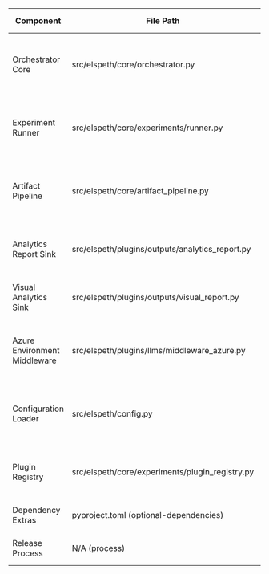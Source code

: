 | Component | File Path | Documentation Reference | Last Verified |
|-----------|-----------|------------------------|---------------|
| Orchestrator Core | src/elspeth/core/orchestrator.py | docs/architecture/architecture-overview.md (Update 2025-10-12: Orchestrator Core), docs/architecture/component-diagram.md (Update 2025-10-12: Orchestrator Core) | 2025-10-12 |
| Experiment Runner | src/elspeth/core/experiments/runner.py | docs/architecture/data-flow-diagrams.md (Update 2025-10-12: Runner Pipeline), docs/migration-guide.md (Added 2025-10-12 – Concurrency & Early-stop Parity Checklist) | 2025-10-12 |
| Artifact Pipeline | src/elspeth/core/artifact_pipeline.py | docs/architecture/security-controls.md (Update 2025-10-12: Artifact Clearance), docs/architecture/component-diagram.md (Update 2025-10-12: Artifact Pipeline) | 2025-10-12 |
| Analytics Report Sink | src/elspeth/plugins/outputs/analytics_report.py | docs/architecture/architecture-overview.md (Update 2025-10-12: Early Stop and Baseline Analytics), docs/reporting-and-suite-management.md (Section 2) | 2025-10-12 |
| Visual Analytics Sink | src/elspeth/plugins/outputs/visual_report.py | docs/architecture/security-controls.md (Update 2025-10-12: Output Sanitisation), docs/examples_colour_animals.md | 2025-10-12 |
| Azure Environment Middleware | src/elspeth/plugins/llms/middleware_azure.py | docs/architecture/audit-logging.md (Update 2025-10-12: Azure Telemetry), docs/architecture/security-controls.md (Update 2025-10-12: Middleware Safeguards) | 2025-10-12 |
| Configuration Loader | src/elspeth/config.py | docs/architecture/configuration-security.md (Update 2025-10-12: Loader Safeguards), docs/architecture/architecture-overview.md (Configuration Loader bullet) | 2025-10-12 |
| Plugin Registry | src/elspeth/core/experiments/plugin_registry.py | docs/architecture/plugin-security-model.md (Update 2025-10-12: Registry Enforcement), docs/architecture/component-diagram.md (Plugin registries section) | 2025-10-12 |
| Dependency Extras | pyproject.toml (optional-dependencies) | docs/architecture/dependency-analysis.md (Optional Extras), README.md (Optional extras list) | 2025-10-12 |
| Release Process | N/A (process) | docs/release-checklist.md, docs/DOCUMENTATION_AUDIT_2025-10-12.md | 2025-10-12 |
